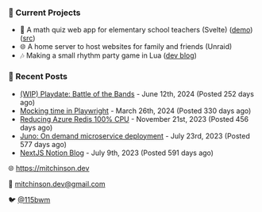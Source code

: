 ### 📌 Current Projects
- 📝 A math quiz web app for elementary school teachers (Svelte) ([demo](https://quiz-staging.mitchinson.dev/)) ([src](https://github.com/bmitchinson/budget-entry))
- 🌐 A home server to host websites for family and friends (Unraid)
- 🎶 Making a small rhythm party game in Lua ([dev blog](https://blog.mitchinson.dev/playdate-dev-one))

### 📝 Recent Posts

- [(WIP) Playdate: Battle of the Bands](https://blog.mitchinson.dev/playdate-dev-one) - June 12th, 2024 (Posted 252 days ago)
- [Mocking time in Playwright](https://blog.mitchinson.dev/playwright-mock-time) - March 26th, 2024 (Posted 330 days ago)
- [Reducing Azure Redis 100% CPU](https://blog.mitchinson.dev/redis-cpu) - November 21st, 2023 (Posted 456 days ago)
- [Juno: On demand microservice deployment](https://blog.mitchinson.dev/juno) - July 23rd, 2023 (Posted 577 days ago)
- [NextJS Notion Blog](https://blog.mitchinson.dev/blog-2023) - July 9th, 2023 (Posted 591 days ago)

🌐 https://mitchinson.dev

💌 mitchinson.dev@gmail.com

🐦 [@115bwm](https://twitter.com/115bwm)